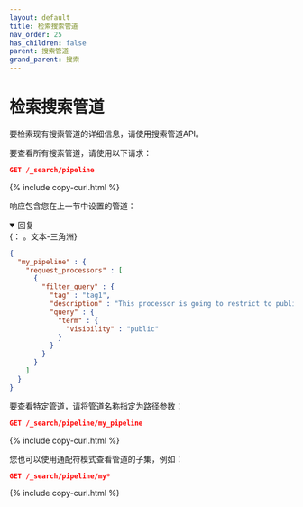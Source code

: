 ```yaml
---
layout: default
title: 检索搜索管道
nav_order: 25
has_children: false
parent: 搜索管道
grand_parent: 搜索
---
```


# 检索搜索管道

要检索现有搜索管道的详细信息，请使用搜索管道API。

要查看所有搜索管道，请使用以下请求：

```json
GET /_search/pipeline
```
{% include copy-curl.html %}

响应包含您在上一节中设置的管道：
<details open markdown="block">
  <summary>
    回复
  </summary>
  {： 。文本-三角洲}

```json
{
  "my_pipeline" : {
    "request_processors" : [
      {
        "filter_query" : {
          "tag" : "tag1",
          "description" : "This processor is going to restrict to publicly visible documents",
          "query" : {
            "term" : {
              "visibility" : "public"
            }
          }
        }
      }
    ]
  }
}
```
</details>

要查看特定管道，请将管道名称指定为路径参数：

```json
GET /_search/pipeline/my_pipeline
```
{% include copy-curl.html %}

您也可以使用通配符模式查看管道的子集，例如：

```json
GET /_search/pipeline/my*
```
{% include copy-curl.html %}

